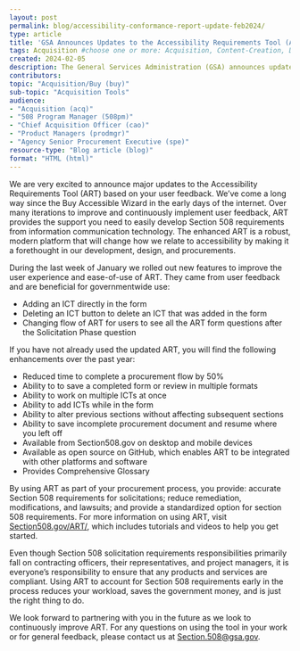```yaml
---
layout: post
permalink: blog/accessibility-conformance-report-update-feb2024/
type: article
title: 'GSA Announces Updates to the Accessibility Requirements Tool (ART) Improving the User Experience'
tags: Acquisition #choose one or more: Acquisition, Content-Creation, Design-and-Develop, Events, Policy-and-Management, Testing 
created: 2024-02-05
description: The General Services Administration (GSA) announces updates to the Accessibility Requirements Tool (ART) with improvements to the user experience and ease-of-use based on user feedback.
contributors: 
topic: "Acquisition/Buy (buy)"
sub-topic: "Acquisition Tools"
audience:
- "Acquisition (acq)"
- "508 Program Manager (508pm)"
- "Chief Acquisition Officer (cao)"
- "Product Managers (prodmgr)"
- "Agency Senior Procurement Executive (spe)"
resource-type: "Blog article (blog)"
format: "HTML (html)"
---
```

We are very excited to announce major updates to the Accessibility Requirements Tool (ART) based on your user feedback. We’ve come a long way since the Buy Accessible Wizard in the early days of the internet. Over many iterations to improve and continuously implement user feedback, ART provides the support you need to easily develop Section 508 requirements from information communication technology. The enhanced ART is a robust, modern platform that will change how we relate to accessibility by making it a forethought in our development, design, and procurements.  

During the last week of January we rolled out new features to improve the user experience and ease-of-use of ART. They came from user feedback and are beneficial for governmentwide use:

* Adding an ICT directly in the form 
* Deleting an ICT button to delete an ICT that was added in the form
* Changing flow of ART for users to see all the ART form questions after the Solicitation Phase question

If you have not already used the updated ART, you will find the following enhancements over the past year:

* Reduced time to complete a procurement flow by 50%
* Ability to to save a completed form or review in multiple formats
* Ability to work on multiple ICTs at once
* Ability to add ICTs while in the form
* Ability to alter previous sections without affecting subsequent sections
* Ability to save incomplete procurement document and resume where you left off
* Available from Section508.gov on desktop and mobile devices
* Available as open source on GitHub, which enables ART to be integrated with other platforms and software
* Provides Comprehensive Glossary

By using ART as part of your procurement process, you provide: accurate Section 508 requirements for solicitations; reduce remediation, modifications, and lawsuits; and provide a standardized option for section 508 requirements. For more information on using ART, visit [Section508.gov/ART/](https://www.section508.gov/art/), which includes tutorials and videos to help you get started.

Even though Section 508 solicitation requirements responsibilities primarily fall on contracting officers, their representatives, and project managers, it is everyone’s responsibility to ensure that any products and services are compliant. Using ART to account for Section 508 requirements early in the process reduces your workload, saves the government money, and is just the right thing to do.

We look forward to partnering with you in the future as we look to continuously improve ART. For any questions on using the tool in your work or for general feedback, please contact us at <Section.508@gsa.gov>.